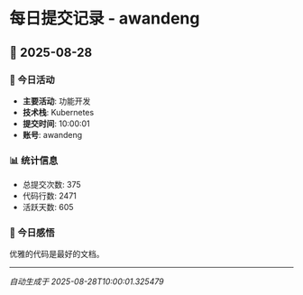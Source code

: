 # 每日提交记录 - awandeng

## 📅 2025-08-28

### 🎯 今日活动
- **主要活动**: 功能开发
- **技术栈**: Kubernetes
- **提交时间**: 10:00:01
- **账号**: awandeng

### 📊 统计信息
- 总提交次数: 375
- 代码行数: 2471
- 活跃天数: 605

### 💭 今日感悟
优雅的代码是最好的文档。

---
*自动生成于 2025-08-28T10:00:01.325479*
